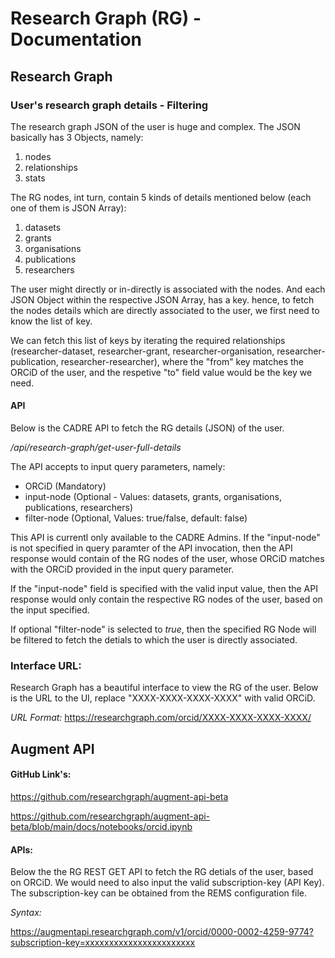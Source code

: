 # Research Graph (RG) - Documentation

## Research Graph

### User's research graph details - Filtering

The research graph JSON of the user is huge and complex.
The JSON basically has 3 Objects, namely:
1) nodes
2) relationships
3) stats

The RG nodes, int turn, contain 5 kinds of details mentioned below (each one of them is JSON Array):
1) datasets
2) grants
3) organisations
4) publications
5) researchers 

The user might directly or in-directly is associated with the nodes.
And each JSON Object within the respective JSON Array, has a key.
hence, to fetch the nodes details which are directly associated to the user, we first need to know the list of key.

We can fetch this list of keys by iterating the required relationships (researcher-dataset, researcher-grant, researcher-organisation, researcher-publication, researcher-researcher), where the "from" key matches the ORCiD of the user, and the respetive "to" field value would be the key we need.

#### API

Below is the CADRE API to fetch the RG details (JSON) of the user.

*/api/research-graph/get-user-full-details*

The API accepts to input query parameters, namely:
* ORCiD (Mandatory)
* input-node (Optional - Values: datasets, grants, organisations, publications, 
researchers)
* filter-node (Optional, Values: true/false, default: false)

This API is currentl only available to the CADRE Admins.
If the "input-node" is not specified in query paramter of the API invocation, then the API response would contain of the RG nodes of the user, whose ORCiD matches with the ORCiD provided in the input query parameter.

If the "input-node" field is specified with the valid input value, then the API response would only contain the respective RG nodes of the user, based on the input specified.

If optional "filter-node" is selected to *true*, then the specified RG Node will be filtered to fetch the detials to which the user is directly associated. 

### Interface URL:
Research Graph has a beautiful interface to view the RG of the user.
Below is the URL to the UI, replace "XXXX-XXXX-XXXX-XXXX" with valid ORCiD.

*URL Format:*
https://researchgraph.com/orcid/XXXX-XXXX-XXXX-XXXX/

## Augment API

#### GitHub Link's:
https://github.com/researchgraph/augment-api-beta

https://github.com/researchgraph/augment-api-beta/blob/main/docs/notebooks/orcid.ipynb

#### APIs:

Below the the RG REST GET API to fetch the RG detials of the user, based on ORCiD. We would need to also input the valid subscription-key (API Key).
The subscription-key can be obtained from the REMS configuration file.

*Syntax:*

https://augmentapi.researchgraph.com/v1/orcid/0000-0002-4259-9774?subscription-key=xxxxxxxxxxxxxxxxxxxxxxx